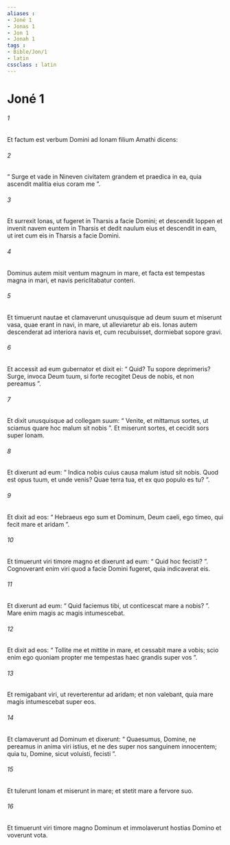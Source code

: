 ```yaml
---
aliases : 
- Joné 1
- Jonas 1
- Jon 1
- Jonah 1
tags : 
- Bible/Jon/1
- latin
cssclass : latin
---
```


# Joné 1

###### 1
Et factum est verbum Domini ad Ionam filium Amathi dicens: 
###### 2
“ Surge et vade in Nineven civitatem grandem et praedica in ea, quia ascendit malitia eius coram me ”. 
###### 3
Et surrexit Ionas, ut fugeret in Tharsis a facie Domini; et descendit Ioppen et invenit navem euntem in Tharsis et dedit naulum eius et descendit in eam, ut iret cum eis in Tharsis a facie Domini.
###### 4
Dominus autem misit ventum magnum in mare, et facta est tempestas magna in mari, et navis periclitabatur conteri. 
###### 5
Et timuerunt nautae et clamaverunt unusquisque ad deum suum et miserunt vasa, quae erant in navi, in mare, ut alleviaretur ab eis. Ionas autem descenderat ad interiora navis et, cum recubuisset, dormiebat sopore gravi. 
###### 6
Et accessit ad eum gubernator et dixit ei: “ Quid? Tu sopore deprimeris? Surge, invoca Deum tuum, si forte recogitet Deus de nobis, et non pereamus ”.
###### 7
Et dixit unusquisque ad collegam suum: “ Venite, et mittamus sortes, ut sciamus quare hoc malum sit nobis ”. Et miserunt sortes, et cecidit sors super Ionam. 
###### 8
Et dixerunt ad eum: “ Indica nobis cuius causa malum istud sit nobis. Quod est opus tuum, et unde venis? Quae terra tua, et ex quo populo es tu? ”. 
###### 9
Et dixit ad eos: “ Hebraeus ego sum et Dominum, Deum caeli, ego timeo, qui fecit mare et aridam ”. 
###### 10
Et timuerunt viri timore magno et dixerunt ad eum: “ Quid hoc fecisti? ”. Cognoverant enim viri quod a facie Domini fugeret, quia indicaverat eis.
###### 11
Et dixerunt ad eum: “ Quid faciemus tibi, ut conticescat mare a nobis? ”. Mare enim magis ac magis intumescebat. 
###### 12
Et dixit ad eos: “ Tollite me et mittite in mare, et cessabit mare a vobis; scio enim ego quoniam propter me tempestas haec grandis super vos ”.
###### 13
Et remigabant viri, ut reverterentur ad aridam; et non valebant, quia mare magis intumescebat super eos. 
###### 14
Et clamaverunt ad Dominum et dixerunt: “ Quaesumus, Domine, ne pereamus in anima viri istius, et ne des super nos sanguinem innocentem; quia tu, Domine, sicut voluisti, fecisti ”. 
###### 15
Et tulerunt Ionam et miserunt in mare; et stetit mare a fervore suo. 
###### 16
Et timuerunt viri timore magno Dominum et immolaverunt hostias Domino et voverunt vota.
